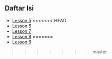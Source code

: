 Daftar Isi
----------

- [Lesson 5](/laporan-final/uji-coba-mutillidae/lesson-5.md)
<<<<<<< HEAD
- [Lesson 6](/laporan-final/uji-coba-mutillidae/lesson-6.md)
- [Lesson 7](/laporan-final/uji-coba-mutillidae/lesson-7.md)
- [Lesson 8](/laporan-final/uji-coba-mutillidae/lesson-8.md)
=======
- [Lesson 6](/laporan-final/uji-coba-mutillidae/lesson-6.md)
>>>>>>> master
